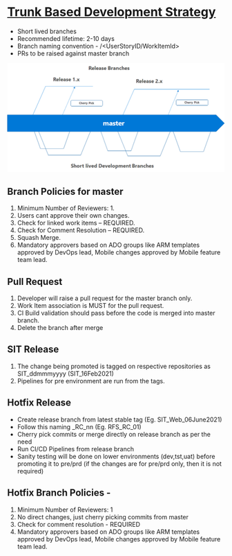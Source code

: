 # [Trunk Based Development Strategy](https://trunkbaseddevelopment.com)

- Short lived branches
- Recommended lifetime: 2-10 days
- Branch naming convention - <developername>/<UserStoryID/WorkItemId>
- PRs to be raised against master branch

![image.png](/.attachments/image-a49e2356-66d1-4521-9577-c0b2aadff9e5.png)

## Branch Policies for master
1. Minimum Number of Reviewers: 1.
1. Users cant approve their own changes.
1. Check for linked work items – REQUIRED.
1. Check for Comment Resolution – REQUIRED.
1. Squash Merge.
1. Mandatory approvers based on ADO groups like ARM templates approved by DevOps lead, Mobile changes approved by Mobile feature team lead.

## Pull Request
1. Developer will raise a pull request for the master branch only.
1. Work Item association is MUST for the pull request.
1. CI Build validation should pass before the code is merged into master branch.
1. Delete the branch after merge 

## SIT Release
1. The change being promoted is tagged on respective repositories as SIT_ddmmmyyyy (SIT_16Feb2021)
1. Pipelines for pre environment are run from the tags.

## Hotfix Release

- Create release branch from latest stable tag (Eg. SIT_Web_06June2021)
- Follow this naming <Phase>_RC_nn (Eg. RFS_RC_01)
- Cherry pick commits or merge directly on release branch as per the need
- Run CI/CD Pipelines from release branch
- Sanity testing will be done on lower environments (dev,tst,uat) before promoting it to pre/prd (if the changes are for pre/prd only, then it is not required)

## Hotfix Branch Policies - 
1. Minimum Number of Reviewers: 1
1. No direct changes, just cherry picking commits from master
1. Check for comment resolution - REQUIRED
1. Mandatory approvers based on ADO groups like ARM templates approved by DevOps lead, Mobile changes approved by Mobile feature team lead.
